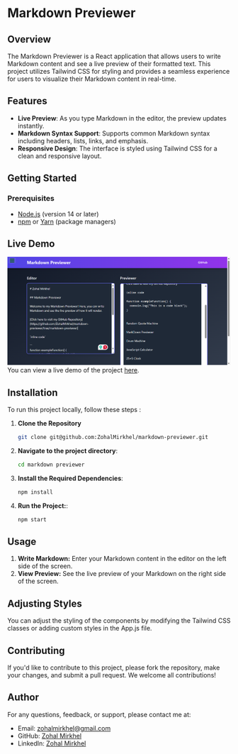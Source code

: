 # Markdown Previewer

## Overview

The Markdown Previewer is a React application that allows users to write Markdown content and see a live preview of their formatted text. This project utilizes Tailwind CSS for styling and provides a seamless experience for users to visualize their Markdown content in real-time.

## Features

- **Live Preview**: As you type Markdown in the editor, the preview updates instantly.
- **Markdown Syntax Support**: Supports common Markdown syntax including headers, lists, links, and emphasis.
- **Responsive Design**: The interface is styled using Tailwind CSS for a clean and responsive layout.


## Getting Started

### Prerequisites

- [Node.js](https://nodejs.org/) (version 14 or later)
- [npm](https://www.npmjs.com/) or [Yarn](https://classic.yarnpkg.com/en/) (package managers)


## Live Demo

![alt text](demo.png)
You can view a live demo of the project [here](https://markdown-previewer--markdown-previewer-zohal.netlify.app/).


## Installation
To run this project locally, follow these steps :

1. **Clone the Repository**

   ```bash
   git clone git@github.com:ZohalMirkhel/markdown-previewer.git
   ```

2. **Navigate to the project directory**:
   ```bash
   cd markdown previewer
   ```

3. **Install the Required Dependencies**:
   ```bash
   npm install
   ```

4. **Run the Project:**:
   ```bash
   npm start
   ```

## Usage

1. **Write Markdown:** Enter your Markdown content in the editor on the left side of the screen.
2. **View Preview:** See the live preview of your Markdown on the right side of the screen.

## Adjusting Styles

You can adjust the styling of the components by modifying the Tailwind CSS classes or adding custom styles in the App.js file.

## Contributing

If you'd like to contribute to this project, please fork the repository, make your changes, and submit a pull request. We welcome all contributions!

## Author

For any questions, feedback, or support, please contact me at:
- Email: [zohalmirkhel@gmail.com](mailto:zohalmirkhel@gmail.com)
- GitHub: [Zohal Mirkhel](https://github.com/ZohalMirkhel)
- LinkedIn: [Zohal Mirkhel](https://www.linkedin.com/in/zohal-mirkhel-840a7530a/)